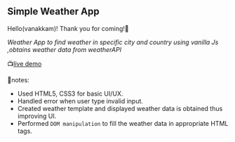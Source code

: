  ## Simple Weather App 

 Hello(vanakkam)! Thank you for coming!🙏

 *Weather App to find weather in specific city and country using vanilla Js ,obtains weather data from weatherAPI*

 📺[live demo](https://weatherapp-by-syed.netlify.app/)
 
 📝notes:
  - Used HTML5, CSS3 for basic UI/UX.
  - Handled error when user type invalid input.
  - Created weather template and displayed weather data is obtained thus improving UI.
  - Performed `DOM manipulation` to fill the weather data in appropriate HTML tags.


 
